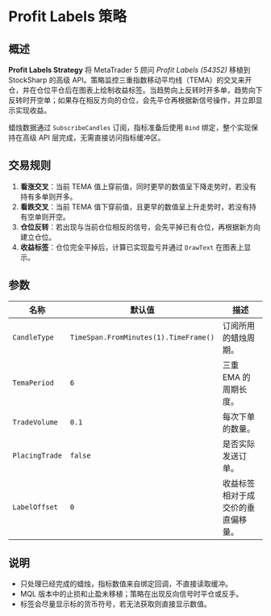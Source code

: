 # Profit Labels 策略

## 概述

**Profit Labels Strategy** 将 MetaTrader 5 顾问 *Profit Labels (54352)* 移植到 StockSharp 的高级 API。策略监控三重指数移动平均线（TEMA）的交叉来开仓，并在仓位平仓后在图表上绘制收益标签。当趋势向上反转时开多单，趋势向下反转时开空单；如果存在相反方向的仓位，会先平仓再根据新信号操作，并立即显示实现收益。

蜡烛数据通过 `SubscribeCandles` 订阅，指标准备后使用 `Bind` 绑定，整个实现保持在高级 API 层完成，无需直接访问指标缓冲区。

## 交易规则

1. **看涨交叉**：当前 TEMA 值上穿前值，同时更早的数值呈下降走势时，若没有持有多单则开多。
2. **看跌交叉**：当前 TEMA 值下穿前值，且更早的数值呈上升走势时，若没有持有空单则开空。
3. **仓位反转**：若出现与当前仓位相反的信号，会先平掉已有仓位，再根据新方向建立仓位。
4. **收益标签**：仓位完全平掉后，计算已实现盈亏并通过 `DrawText` 在图表上显示。

## 参数

| 名称 | 默认值 | 描述 |
| ---- | ------ | ---- |
| `CandleType` | `TimeSpan.FromMinutes(1).TimeFrame()` | 订阅所用的蜡烛周期。 |
| `TemaPeriod` | `6` | 三重 EMA 的周期长度。 |
| `TradeVolume` | `0.1` | 每次下单的数量。 |
| `PlacingTrade` | `false` | 是否实际发送订单。 |
| `LabelOffset` | `0` | 收益标签相对于成交价的垂直偏移量。 |

## 说明

- 只处理已经完成的蜡烛，指标数值来自绑定回调，不直接读取缓冲。
- MQL 版本中的止损和止盈未移植；策略在出现反向信号时平仓或反手。
- 标签会尽量显示标的货币符号，若无法获取则直接显示数值。
